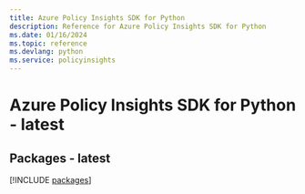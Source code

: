 ```yaml
---
title: Azure Policy Insights SDK for Python
description: Reference for Azure Policy Insights SDK for Python
ms.date: 01/16/2024
ms.topic: reference
ms.devlang: python
ms.service: policyinsights
---
```

# Azure Policy Insights SDK for Python - latest
## Packages - latest
[!INCLUDE [packages](policy-insights-index.md)]